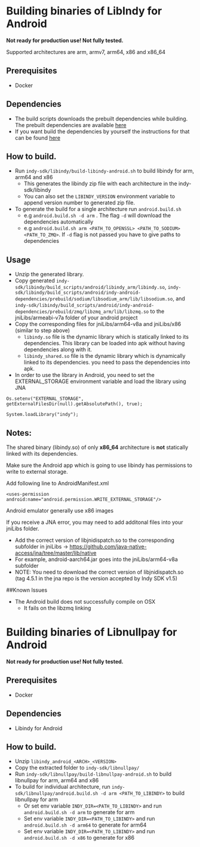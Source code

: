 # Building binaries of LibIndy for Android

**Not ready for production use! Not fully tested.**

Supported architectures are arm, armv7, arm64, x86 and x86_64

## Prerequisites

- Docker

## Dependencies
- The build scripts downloads the prebuilt dependencies while building. The prebuilt dependencies are available [here](https://github.com/evernym/indy-android-dependencies/tree/master/prebuilt)
- If you want build the dependencies by yourself the instructions for that can be found [here](https://github.com/evernym/indy-android-dependencies) 

## How to build.
- Run `indy-sdk/libindy/build-libindy-android.sh` to build libindy for arm, arm64 and x86
    - This generates the libindy zip file with each architecture in the indy-sdk/libindy
    - You can also set the `LIBINDY_VERSION` environment variable to append version number to generated zip file.
- To generate the build for a single architecture run `android.build.sh`
    - e.g  `android.build.sh -d arm` . The flag `-d` will download the dependencies automatically
    - e.g  `android.build.sh arm <PATH_TO_OPENSSL> <PATH_TO_SODIUM> <PATH_TO_ZMQ>`. If `-d` flag is not passed you have to give paths to dependencies


## Usage 
- Unzip the generated library.
- Copy generated `indy-sdk/libindy/build_scripts/android/libindy_arm/libindy.so`, `indy-sdk/libindy/build_scripts/android/indy-android-dependencies/prebuild/sodium/libsodium_arm/lib/libsodium.so`, and `indy-sdk/libindy/build_scripts/android/indy-android-dependencies/prebuild/zmq/libzmq_arm/lib/libzmq.so` to the jniLibs/armeabi-v7a folder of your android project
- Copy the corresponding files for jniLibs/arm64-v8a and jniLibs/x86 (similar to step above)
    - `libindy.so` file is the dynamic library which is statically linked to its dependencies. This library can be loaded into apk without having dependencies along with it.
    - `libindy_shared.so` file is the dynamic library which is dynamically linked to its dependencies. you need to pass the dependencies into apk.
- In order to use the library in Android, you need to set the EXTERNAL_STORAGE environment variable and load the library using JNA
    
`Os.setenv("EXTERNAL_STORAGE", getExternalFilesDir(null).getAbsolutePath(), true);`

`System.loadLibrary("indy");`


## Notes:
The shared binary (libindy.so) of only **x86_64** architecture is **not** statically linked with its dependencies.

Make sure the Android app which is going to use libindy has permissions to write to external storage. 

Add following line to AndroidManifest.xml

`<uses-permission android:name="android.permission.WRITE_EXTERNAL_STORAGE"/>`

Android emulator generally use x86 images

If you receive a JNA error, you may need to add additonal files into your jniLibs folder. 
- Add the correct version of libjnidispatch.so to the corresponding subfolder in jniLibs -> https://github.com/java-native-access/jna/tree/master/lib/native
- For example, android-aarch64.jar goes into the jniLibs/arm64-v8a subfolder
- NOTE: You need to download the correct version of libjnidispatch.so (tag 4.5.1 in the jna repo is the version accepted by Indy SDK v1.5)

##Known Issues

- The Android build does not successfully compile on OSX
    - It fails on the libzmq linking


# Building binaries of Libnullpay for Android

**Not ready for production use! Not fully tested.**

## Prerequisites

- Docker

## Dependencies
- Libindy for Android


## How to build.
- Unzip `libindy_android_<ARCH>_<VERSION>`
- Copy the extracted folder to `indy-sdk/libnullpay/`
- Run `indy-sdk/libnullpay/build-libnullpay-android.sh` to build libnullpay for arm, arm64 and x86
- To build for individual architecture, run `indy-sdk/libnullpay/android.build.sh -d arm <PATH_TO_LIBINDY>` to build libnullpay for arm
    - Or set env variable `INDY_DIR=<PATH_TO_LIBINDY>` and run `android.build.sh -d arm` to generate for arm
    - Set env variable `INDY_DIR=<PATH_TO_LIBINDY>` and run `android.build.sh -d arm64` to generate for arm64
    - Set env variable `INDY_DIR=<PATH_TO_LIBINDY>` and run `android.build.sh -d x86` to generate for x86
